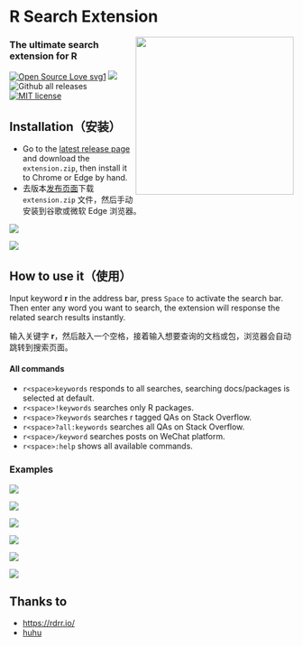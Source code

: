 # R Search Extension

<img align="right" width="280" src="R_logo.svg">

### The ultimate search extension for R

[![Open Source Love svg1](https://badges.frapsoft.com/os/v1/open-source.svg?v=103)](https://github.com/ellerbrock/open-source-badges/)
![](https://img.shields.io/github/repo-size/shixiangwang/r-search-extension)
![Github all releases](https://img.shields.io/github/downloads/ShixiangWang/r-search-extension/total.svg)
[![MIT license](https://img.shields.io/badge/License-MIT-blue.svg)](https://raw.githubusercontent.com/ShixiangWang/sync-deploy/master/LICENSE)

## Installation（安装）

- Go to the [latest release page](https://github.com/ShixiangWang/r-search-extension/releases) and download the `extension.zip`, then install it to Chrome or Edge by hand.
- 去版本[发布页面](https://github.com/ShixiangWang/r-search-extension/releases)下载 `extension.zip` 文件，然后手动安装到谷歌或微软 Edge 浏览器。

![](https://gitee.com/ShixiangWang/ImageCollection/raw/master/png/20200908234352.png)

![](https://gitee.com/ShixiangWang/ImageCollection/raw/master/png/20200908234455.png)

## How to use it（使用）

Input keyword **r** in the address bar, press `Space` to activate the search bar. Then enter any word you want to search, the extension will response the related search results instantly. 

输入关键字 **r**，然后敲入一个空格，接着输入想要查询的文档或包，浏览器会自动跳转到搜索页面。

#### All commands

- `r<space>keywords` responds to all searches, searching docs/packages is selected at default.
- `r<space>!keywords` searches only R packages.
- `r<space>?keywords` searches r tagged QAs on Stack Overflow.
- `r<space>?all:keywords` searches all QAs on Stack Overflow.
- `r<space>/keyword` searches posts on WeChat platform.
- `r<space>:help` shows all available commands.

### Examples

![](https://gitee.com/ShixiangWang/ImageCollection/raw/master/png/20200909123420.png)

![](https://gitee.com/ShixiangWang/ImageCollection/raw/master/png/20200908234841.png)

![](https://gitee.com/ShixiangWang/ImageCollection/raw/master/png/20200908234652.png)

![](https://gitee.com/ShixiangWang/ImageCollection/raw/master/png/20200908234946.png)

![](https://gitee.com/ShixiangWang/ImageCollection/raw/master/png/20200909123528.png)

![](https://gitee.com/ShixiangWang/ImageCollection/raw/master/png/20200909123628.png)



## Thanks to

- https://rdrr.io/
- [huhu](https://github.com/huhu/search-extension-core)


